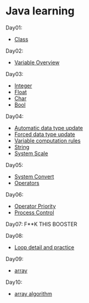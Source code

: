 Java learning
===

Day01: 
* [Class](src/Days/Day01/Mdfiles/day01.md)

Day02: 
* [Variable Overview](src/Days/Day02/Mdfiles/day02.md)

Day03: 
* [Integer](src/Days/Day03/Mdfiles/day03-integer.md)
* [Float](src/Days/Day03/Mdfiles/day03-float.md)
* [Char](src/Days/Day03/Mdfiles/day03-char.md)
* [Bool](src/Days/Day03/Mdfiles/day03-boolean.md)

Day04:
* [Automatic data type update](src/Days/Day04/Mdfiles/day04-dataUpdate.md)
* [Forced data type update](src/Days/Day04/Mdfiles/day04-forceData.md)
* [Variable computation rules](src/Days/Day04/Mdfiles/day04-variableComputationRules.md)
* [String](src/Days/Day04/Mdfiles/day04-string.md)
* [System Scale](src/Days/Day04/Mdfiles/day04-SystemScale.md)

Day05:
* [System Convert](src/Days/Day05/Mdfiles/day05-systemScaleConvert.md)
* [Operators](src/Days/Day05/Mdfiles/day05-operator.md)

Day06:
* [Operator Priority](src/Days/Day06/Mdfiles/day06-Priority.md)
* [Process Control](src/Days/Day06/Mdfiles/day06-processControl.md)

Day07:
F**K THIS BOOSTER

Day08:
* [Loop detail and practice](src/Days/Day08/Mdfiles/Loop.md)

Day09:
* [array](src/Days/Day09/Mdfiles/arrays.md)

Day10:
* [array algorithm](src/Days/Day10/Mdfiles/ArrayAlgorithm.md)